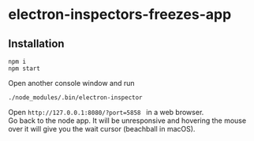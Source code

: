 # electron-inspectors-freezes-app

## Installation
    npm i
    npm start
    
Open another console window and run

    ./node_modules/.bin/electron-inspector

Open `http://127.0.0.1:8080/?port=5858 ` in a web browser.
<br>
Go back to the node app. It will be unresponsive and hovering the mouse over it will give you the wait cursor (beachball in macOS).
